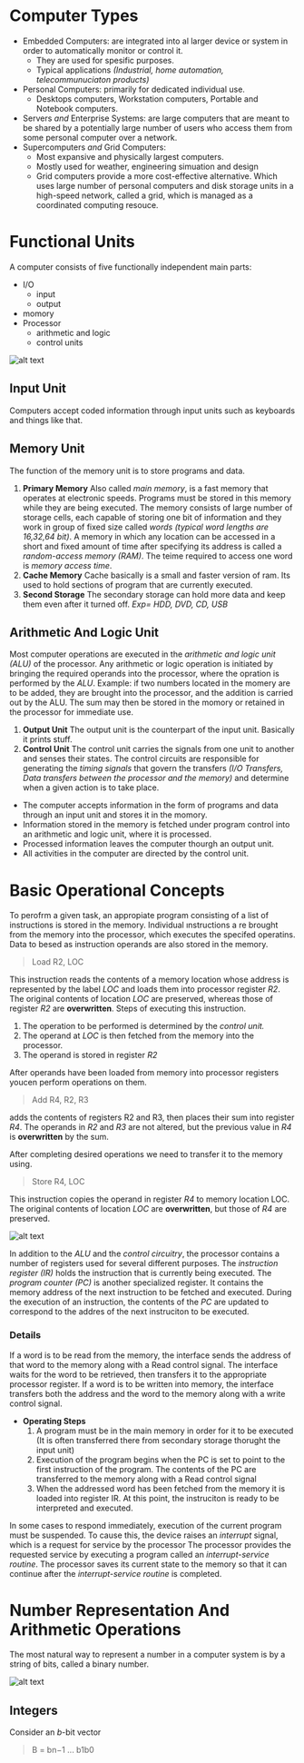 # Computer Types
* Embedded Computers: are integrated into al larger device or system in order to automatically monitor or control it.
  - They are used for spesific purposes.
  - Typical applications *(Industrial, home automation, telecommunuciaton products)*
* Personal Computers: primarily for dedicated individual use.
  - Desktops computers, Workstation computers, Portable and Notebook computers.
* Servers *and* Enterprise Systems: are large computers that are meant to be shared by a potentially large number of users who access them  	from some personal computer over a network.
* Supercomputers *and* Grid Computers:
  - Most expansive and physically largest computers.
  - Mostly used for weather, engineering simuation and design
  - Grid computers provide a more cost-effective alternative. Which uses large number of personal computers and disk storage units in a high-speed network, called a grid, which is managed as a coordinated computing resouce.
  
# Functional Units
A computer consists of five functionally independent main parts:
- I/O
  - input
  - output
- momory
- Processor
  - arithmetic and logic    
  - control units
  
![alt text](https://github.com/vanreus37/SystemsArchitecture/blob/master/images/onezero.png)
  
## Input Unit
Computers accept coded information through input units such as keyboards and things like that.
## Memory Unit
The function of the memory unit is to store programs and data.
1. __Primary Memory__
Also called *main memory*, is a fast memory that operates at electronic speeds. Programs must be stored in this memory while they are being executed. The memory consists of large number of storage cells, each capable of storing one bit of information and they work in group of fixed size called *words (typical word lengths are 16,32,64 bit)*. A memory in which any location can be accessed in a short and fixed amount of time after specifying its address is called a *random-access memory (RAM)*. The teime required to access one word is *memory access time*.
2. __Cache Memory__
Cache basically is a small and faster version of ram. Its used to hold sections of program that are currently executed.
3. __Second Storage__
The secondary storage can hold more data and keep them even after it turned off. *Exp= HDD, DVD, CD, USB*

## Arithmetic And Logic Unit
Most computer operations are executed in the *arithmetic and logic unit (ALU)* of the processor. Any arithmetic or logic operation is initiated by bringing the required operands into the processor, where the opration is performed by the *ALU*. Example: if two numbers located in the momery are to be added, they are brought into the processor, and the addition is carried out by the ALU. The sum may then be stored in the momory or retained in the processor for immediate use.
1. __Output Unit__
The output unit is the counterpart of the input unit. Basically it prints stuff.
2. __Control Unit__
The control unit carries the signals from one unit to another and senses their states. The control circuits are responsible for generating the *timing signals* that govern the transfers *(I/O Transfers, Data transfers between the processor and the memory)* and determine when a given action is to take place.

* The computer accepts information in the form of programs and data through an input unit and stores it in the momory.
* Information stored in the memory is fetched under program control into an arithmetic and logic unit, where it is processed.
* Processed information leaves the computer thourgh an output unit.
* All activities in the computer are directed by the control unit.

# Basic Operational Concepts
To perofrm a given task, an appropiate program consisting of a list of instructions is stored in the memory. Individual ınstructions a re brought from the memory into the processor, which executes the specifed operatins. Data to besed as instruction operands are also stored in the memory.

> Load R2, LOC

This instruction reads the contents of a memory location whose address is represented by the label *LOC* and loads them into processor register *R2*. The original contents of location *LOC* are preserved, whereas those of register *R2* are **overwritten**. Steps of executing this instruction.
1. The operation to be performed is determined by the *control unit.*
2. The operand at *LOC* is then fetched from the memory into the processor.
3. The operand is stored in register *R2*

After operands have been loaded from memory into processor registers youcen perform operations on them.

> Add R4, R2, R3

adds the contents of registers R2 and R3, then places their sum into register *R4*. The operands in *R2* and *R3* are not altered, but the previous value in *R4* is **overwritten** by the sum.

After completing desired operations we need to transfer it to the memory using.

> Store R4, LOC

This instruction copies the operand in register *R4* to memory location LOC. The original contents of location *LOC* are **overwritten**, but those of *R4* are preserved.

![alt text](https://github.com/vanreus37/SystemsArchitecture/blob/master/images/oneone.png)

In addition to the *ALU* and the *control circuitry*, the processor contains a number of registers used for several different purposes. The *instruction register (IR)* holds the instruction that is currently being executed. The *program counter (PC)* is another specialized register. It contains the memory address of the next instruction to be fetched and executed. During the execution of an instruction, the contents of the *PC* are updated to correspond to the addres of the next instruciton to be executed.

### Details
If a word is to be read from the memory, the interface sends the address of that word to the memory along with a Read control       signal. The interface waits for the word to be retrieved, then transfers it to the appropriate processor register. If a word is to       be written into memory, the interface transfers both the address and the word to the memory along with a write control signal. </li>
* **Operating Steps**
    1. A program must be in the main memory in order for it to be executed (It is often transferred there from secondary storage thorught the input unit)
    2. Execution of the program begins when the PC is set to point to the first instruction of the program. The contents of the PC are transferred to the memory along with a Read control signal
    3. When the addressed word has been fetched from the memory it is loaded into register IR. At this point, the instruciton is ready to be interpreted and executed.   
    
In some cases to respond immediately, execution of the current program must be suspended. To cause this, the device raises an *interrupt* signal, which is a request for service by the processor The processor provides the requested service by executing a program called an *interrupt-service routine*. The processor saves its current state to the memory so that it can continue after the *interrupt-service routine* is completed.

# Number Representation And Arithmetic Operations
The most natural way to represent a number in a computer system is by a string of bits,
called a binary number.

![alt text](https://github.com/vanreus37/SystemsArchitecture/blob/master/images/onetwo.png)

## Integers
Consider an *b*-bit vector
> B = bn−1 ... b1b0

















